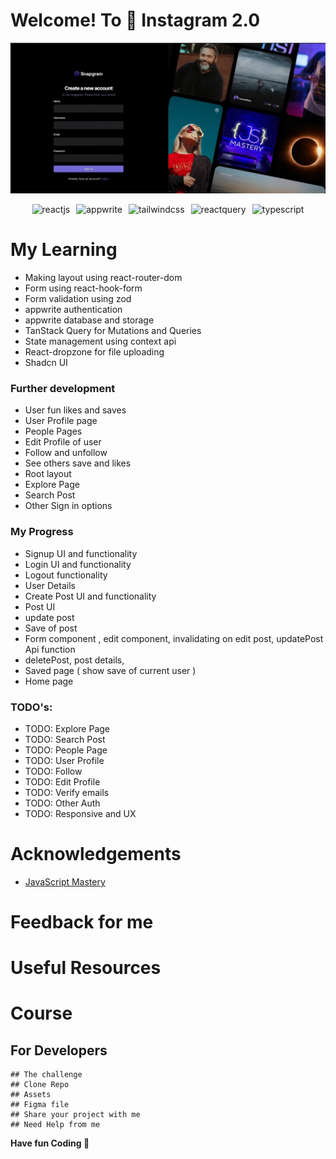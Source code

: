 # Welcome! To 👋 Instagram 2.0

  <p align="left"> <a href="https://instagram-bxnkrpmfi-gauravs-projects-a90941d1.vercel.app/" target="_blank" rel="noreferrer"> <img src="./public/assets//images//banner.png" alt="banner" /></a> </p>

  <div style='display: flex; justify-content: center; gap: 10px; flex-wrap: wrap'> 
    <img src="https://img.shields.io/badge/-React_JS-black?style=for-the-badge&logoColor=white&logo=react&color=61DAFB" alt="reactjs" />
    <img src="https://img.shields.io/badge/-Appwrite-black?style=for-the-badge&logoColor=white&logo=appwrite&color=FD366E" alt="appwrite" />
    <img src="https://img.shields.io/badge/-Tailwind_CSS-black?style=for-the-badge&logoColor=white&logo=tailwindcss&color=06B6D4" alt="tailwindcss" />
    <img src="https://img.shields.io/badge/-React_Query-black?style=for-the-badge&logoColor=white&logo=reactquery&color=FF4154" alt="reactquery" />
    <img src="https://img.shields.io/badge/-Typescript-black?style=for-the-badge&logoColor=white&logo=typescript&color=3178C6" alt="typescript" />
  </div>

# My Learning

- Making layout using react-router-dom
- Form using react-hook-form
- Form validation using zod
- appwrite authentication
- appwrite database and storage
- TanStack Query for Mutations and Queries
- State management using context api 
- React-dropzone for file uploading
- Shadcn UI

### Further development

- User fun likes and saves 
- User Profile page
- People Pages 
- Edit Profile of user
- Follow and unfollow
- See others save and likes
- Root layout 
- Explore Page
- Search Post
- Other Sign in options 

### My Progress

-  Signup UI and functionality
-  Login UI and functionality
-  Logout functionality
-  User Details 
-  Create Post UI and functionality
-  Post UI 
-  update post 
-  Save of post 
-  Form component , edit component, invalidating on edit post, updatePost Api function
- deletePost, post details, 
- Saved page ( show save of current user )
- Home page


### TODO's: 

  - TODO: Explore Page
  - TODO: Search Post
  - TODO: People Page
  - TODO: User Profile
  - TODO: Follow
  - TODO: Edit Profile
  - TODO: Verify emails
  - TODO: Other Auth
  - TODO: Responsive and UX

# Acknowledgements 
- [JavaScript Mastery]('https://youtu.be/_W3R2VwRyF4?si=4WSsg16rxEsbIUV-')


# Feedback for me

# Useful Resources

# Course

## For Developers

    ## The challenge
    ## Clone Repo
    ## Assets
    ## Figma file
    ## Share your project with me
    ## Need Help from me

**Have fun Coding 🚀**
